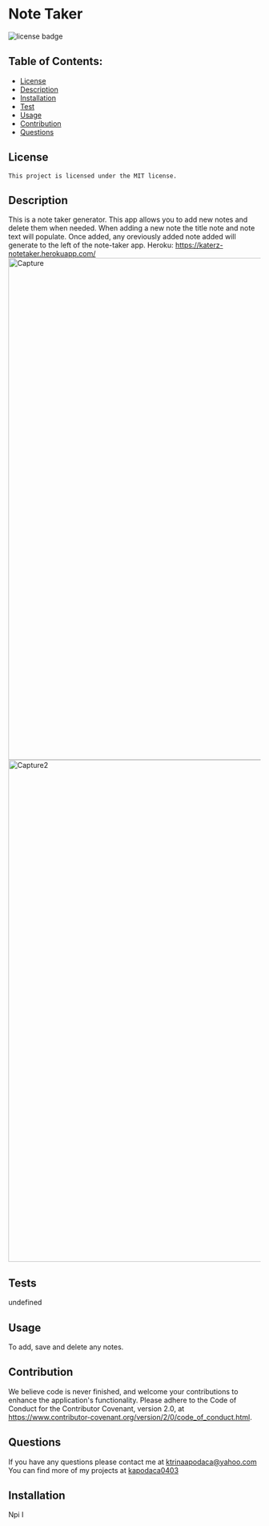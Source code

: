 # Note Taker

![license badge](https://img.shields.io/badge/License-MIT-lightgrey.svg)

## Table of Contents:

- [License](#license)
- [Description](#description)
- [Installation](#installation)
- [Test](#test)
- [Usage](#usage)
- [Contribution](#contribution)
- [Questions](#questions)

## License

    This project is licensed under the MIT license.

## Description

This is a note taker generator. This app allows you to add new notes and delete them when needed. When adding a new note the title note and note text will populate. Once added, any oreviously added note added will generate to the left of the note-taker app.
Heroku: https://katerz-notetaker.herokuapp.com/
<img width="1000" alt="Capture" src="https://user-images.githubusercontent.com/87509827/136321284-c68d960b-0470-47f4-9ac1-efed07958a61.PNG">
<img width="1000" alt="Capture2" src="https://user-images.githubusercontent.com/87509827/136321288-3390f181-6db1-4cc5-af07-4a6398aba4ff.PNG">

## Tests

undefined

## Usage
To add, save and delete any notes. 

## Contribution

We believe code is never finished, and welcome your contributions to enhance the application's functionality. Please adhere to the Code of Conduct for the Contributor Covenant, version 2.0, at https://www.contributor-covenant.org/version/2/0/code_of_conduct.html.

## Questions

If you have any questions please contact me at ktrinaapodaca@yahoo.com You can find more of my projects at [kapodaca0403](https://github.com/kapodaca0403)

## Installation

Npi I
